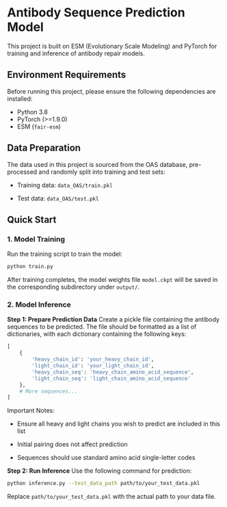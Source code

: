 # Antibody Sequence Prediction Model

This project is built on ESM (Evolutionary Scale Modeling) and PyTorch for training and inference of antibody repair models.

## Environment Requirements

Before running this project, please ensure the following dependencies are installed:

- Python 3.8
- PyTorch (>=1.9.0)
- ESM (`fair-esm`)

## Data Preparation
The data used in this project is sourced from the OAS database, pre-processed and randomly split into training and test sets:

- Training data: `data_OAS/train.pkl`

- Test data: `data_OAS/test.pkl`

## Quick Start
### 1. Model Training
Run the training script to train the model:

```bash
python train.py
```
After training completes, the model weights file `model.ckpt` will be saved in the corresponding subdirectory under `output/`.

### 2. Model Inference
**Step 1: Prepare Prediction Data**
Create a pickle file containing the antibody sequences to be predicted. The file should be formatted as a list of dictionaries, with each dictionary containing the following keys:
```python
[
    {
        'heavy_chain_id': 'your_heavy_chain_id',
        'light_chain_id': 'your_light_chain_id', 
        'heavy_chain_seq': 'heavy_chain_amino_acid_sequence',
        'light_chain_seq': 'light_chain_amino_acid_sequence'
    },
    # More sequences...
]
```
Important Notes:

- Ensure all heavy and light chains you wish to predict are included in this list

- Initial pairing does not affect prediction

- Sequences should use standard amino acid single-letter codes

**Step 2: Run Inference**
Use the following command for prediction:

```bash
python inference.py --test_data_path path/to/your_test_data.pkl
```
Replace `path/to/your_test_data.pkl` with the actual path to your data file.
